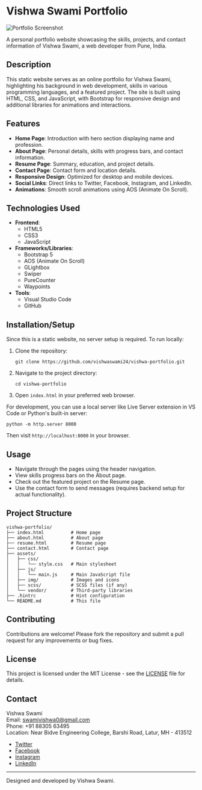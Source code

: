 # Vishwa Swami Portfolio

![Portfolio Screenshot](<img width="1897" height="927" alt="Screenshot 2025-06-06 153518" src="https://github.com/user-attachments/assets/20aa7684-e561-4516-8b34-76a7a21831aa" />
)

A personal portfolio website showcasing the skills, projects, and contact information of Vishwa Swami, a web developer from Pune, India.

## Description

This static website serves as an online portfolio for Vishwa Swami, highlighting his background in web development, skills in various programming languages, and a featured project. The site is built using HTML, CSS, and JavaScript, with Bootstrap for responsive design and additional libraries for animations and interactions.

## Features

- **Home Page**: Introduction with hero section displaying name and profession.
- **About Page**: Personal details, skills with progress bars, and contact information.
- **Resume Page**: Summary, education, and project details.
- **Contact Page**: Contact form and location details.
- **Responsive Design**: Optimized for desktop and mobile devices.
- **Social Links**: Direct links to Twitter, Facebook, Instagram, and LinkedIn.
- **Animations**: Smooth scroll animations using AOS (Animate On Scroll).

## Technologies Used

- **Frontend**:
  - HTML5
  - CSS3
  - JavaScript
- **Frameworks/Libraries**:
  - Bootstrap 5
  - AOS (Animate On Scroll)
  - GLightbox
  - Swiper
  - PureCounter
  - Waypoints
- **Tools**:
  - Visual Studio Code
  - GitHub

## Installation/Setup

Since this is a static website, no server setup is required. To run locally:

1. Clone the repository:
   ```
   git clone https://github.com/vishwaswami24/vishwa-portfolio.git
   ```
2. Navigate to the project directory:
   ```
   cd vishwa-portfolio
   ```
3. Open `index.html` in your preferred web browser.

For development, you can use a local server like Live Server extension in VS Code or Python's built-in server:
```
python -m http.server 8000
```
Then visit `http://localhost:8000` in your browser.

## Usage

- Navigate through the pages using the header navigation.
- View skills progress bars on the About page.
- Check out the featured project on the Resume page.
- Use the contact form to send messages (requires backend setup for actual functionality).

## Project Structure

```
vishwa-portfolio/
├── index.html          # Home page
├── about.html          # About page
├── resume.html         # Resume page
├── contact.html        # Contact page
├── assets/
│   ├── css/
│   │   └── style.css   # Main stylesheet
│   ├── js/
│   │   └── main.js     # Main JavaScript file
│   ├── img/            # Images and icons
│   ├── scss/           # SCSS files (if any)
│   └── vendor/         # Third-party libraries
├── .hintrc             # Hint configuration
└── README.md           # This file
```

## Contributing

Contributions are welcome! Please fork the repository and submit a pull request for any improvements or bug fixes.

## License

This project is licensed under the MIT License - see the [LICENSE](LICENSE) file for details.

## Contact

Vishwa Swami  
Email: swamivishwa0@gmail.com  
Phone: +91 88305 63495  
Location: Near Bidve Engineering College, Barshi Road, Latur, MH - 413512  

- [Twitter](https://x.com/vishwaswami24)
- [Facebook](https://www.facebook.com/vishwa.swami.739266/)
- [Instagram](https://www.instagram.com/__vishwa_24/)
- [LinkedIn](https://www.linkedin.com/in/vishwa-swami24/)

---

Designed and developed by Vishwa Swami.
